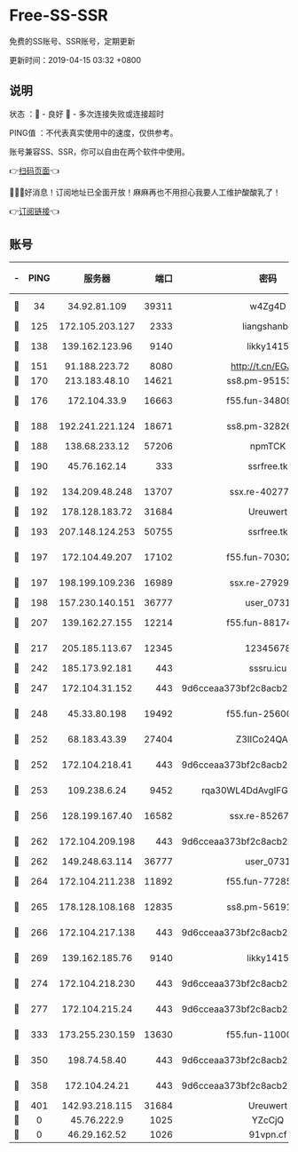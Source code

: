 # Free-SS-SSR

免费的SS账号、SSR账号，定期更新

更新时间：2019-04-15 03:32 +0800

## 说明

状态     ：🙂 - 良好 🙁 - 多次连接失败或连接超时

PING值   ：不代表真实使用中的速度，仅供参考。

账号兼容SS、SSR，你可以自由在两个软件中使用。

👉[扫码页面](https://liesauer.github.io/Free-SS-SSR/)👈

🎉🎉🎉好消息！订阅地址已全面开放！麻麻再也不用担心我要人工维护酸酸乳了！

👉[订阅链接](https://www.liesauer.net/yogurt/subscribe?ACCESS_TOKEN=DAYxR3mMaZAsaqUb)👈

## 账号

|-|PING|服务器|端口|密码|加密方式|区域|
|:----:|:----:|:-----:|-----:|:----:|:----:|:----:|
|🙂|34|34.92.81.109|39311|w4Zg4D|chacha20-ietf|US|
|🙂|125|172.105.203.127|2333|liangshanbo|chacha20|JP|
|🙂|138|139.162.123.96|9140|likky1415|aes-256-cfb|JP|
|🙂|151|91.188.223.72|8080|http://t.cn/EGJIyrl|rc4-md5|RU|
|🙂|170|213.183.48.10|14621|ss8.pm-95153983|rc4-md5|RU|
|🙂|176|172.104.33.9|16663|f55.fun-34809669|aes-256-cfb|SG|
|🙂|188|192.241.221.124|18671|ss8.pm-32826207|aes-256-cfb|US|
|🙂|188|138.68.233.12|57206|npmTCK|rc4-md5|US|
|🙂|190|45.76.162.14|333|ssrfree.tk|aes-256-cfb|SG|
|🙂|192|134.209.48.248|13707|ssx.re-40277635|aes-256-cfb|US|
|🙂|192|178.128.183.72|31684|Ureuwert|chacha20|US|
|🙂|193|207.148.124.253|50755|ssrfree.tk|aes-256-cfb|SG|
|🙂|197|172.104.49.207|17102|f55.fun-70302993|aes-256-cfb|SG|
|🙂|197|198.199.109.236|16989|ssx.re-27929573|aes-256-cfb|US|
|🙂|198|157.230.140.151|36777|user_0731|chacha20|US|
|🙂|207|139.162.27.155|12214|f55.fun-88174583|aes-256-cfb|SG|
|🙂|217|205.185.113.67|12345|12345678|aes-256-cfb|US|
|🙂|242|185.173.92.181|443|sssru.icu|rc4-md5|RU|
|🙂|247|172.104.31.152|443|9d6cceaa373bf2c8acb22e60b6a58be6|aes-256-cfb|US|
|🙂|248|45.33.80.198|19492|f55.fun-25600628|aes-256-cfb|US|
|🙂|252|68.183.43.39|27404|Z3IICo24QAHu|aes-256-cfb|GB|
|🙂|252|172.104.218.41|443|9d6cceaa373bf2c8acb22e60b6a58be6|aes-256-cfb|US|
|🙂|253|109.238.6.24|9452|rqa30WL4DdAvgIFG6Fs3znzTa|aes-256-cfb|FR|
|🙂|256|128.199.167.40|16582|ssx.re-85267368|aes-256-cfb|SG|
|🙂|262|172.104.209.198|443|9d6cceaa373bf2c8acb22e60b6a58be6|aes-256-cfb|US|
|🙂|262|149.248.63.114|36777|user_0731|chacha20|CA|
|🙂|264|172.104.211.238|11892|f55.fun-77285988|aes-256-cfb|US|
|🙂|265|178.128.108.168|12835|ss8.pm-56191886|aes-256-cfb|SG|
|🙂|266|172.104.217.138|443|9d6cceaa373bf2c8acb22e60b6a58be6|aes-256-cfb|US|
|🙂|269|139.162.185.76|9140|likky1415|aes-256-cfb|DE|
|🙂|274|172.104.218.230|443|9d6cceaa373bf2c8acb22e60b6a58be6|aes-256-cfb|US|
|🙂|277|172.104.215.24|443|9d6cceaa373bf2c8acb22e60b6a58be6|aes-256-cfb|US|
|🙂|333|173.255.230.159|13630|f55.fun-11000786|aes-256-cfb|US|
|🙂|350|198.74.58.40|443|9d6cceaa373bf2c8acb22e60b6a58be6|aes-256-cfb|US|
|🙂|358|172.104.24.21|443|9d6cceaa373bf2c8acb22e60b6a58be6|aes-256-cfb|US|
|🙂|401|142.93.218.115|31684|Ureuwert|chacha20|IN|
|🙁|0|45.76.222.9|1025|YZcCjQ|rc4-md5|JP|
|🙁|0|46.29.162.52|1026|91vpn.cf|rc4-md5|RU|

